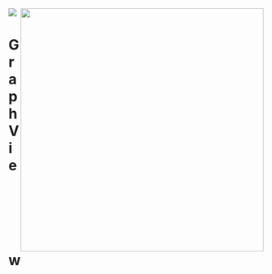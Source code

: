 <img src="https://github.com/jwd-ali/TidalTestProject/blob/master/images/header/header.png">
<img align="right" src="https://github.com/jwd-ali/GraphView/blob/master/Images/ezgif.com-video-to-gif-27.gif" width="480" />
<p><h1 align="left">GraphView</h1></p>
